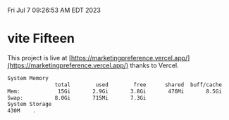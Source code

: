 Fri Jul  7 09:26:53 AM EDT 2023

# vite Fifteen


This project is live at [https://marketingpreference.vercel.app/](https://marketingpreference.vercel.app/) thanks to Vercel.

```bash
System Memory
               total        used        free      shared  buff/cache   available
Mem:            15Gi       2.9Gi       3.8Gi       476Mi       8.5Gi        11Gi
Swap:          8.0Gi       715Mi       7.3Gi
System Storage
430M	.
```
```bash
